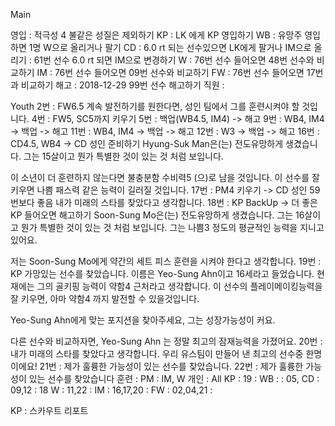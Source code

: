 Main

영입	: 적극성 4 불같은 성질은 제외하기
KP	: LK 에게 KP 영입하기
WB	: 유망주 영입하면 1명 W으로 올리거나 팔기
CD	: 6.0 rt 되는 선수있으면 LK에게 팔거나 IM으로 올리기
	: 61번 선수 6.0 rt 되면 IM으로 변경하기
W	: 76번 선수 들어오면 48번 선수와 비교하기
IM      : 76번 선수 들어오면 09번 선수와 비교하기
FW	: 76번 선수 들어오면 17번과 비교하기
해고  : 2018-12-29 99번 선수 해고하기 
직원  : 

Youth
2번 : FW6.5
   계속 발전하기를 원한다면, 성인 팀에서 그를 훈련시켜야 할 것입니다.
4번 : FW5, SC5까지 키우기
5번 : 백업(WB4.5, IM4) -> 해고
9번 : WB4, IM4 -> 백업 -> 해고
11번 : WB4, IM4 -> 백업 -> 해고
12번 : W3 -> 백업 -> 해고
16번 : CD4.5, WB4 -> CD 성인 준비하기
   Hyung-Suk Man은(는) 전도유망하게 생겼습니다. 
   그는 15살이고 뭔가 특별한 것이 있는 것 처럼 보입니다.

   이 소년이 더 훈련하지 않는다면 불충분함 수비력5 (으)로 남을 것입니다. 
   이 선수를 잘 키우면 나쁨 패스력 같은 능력이 길러질 것입니다. 
17번 : PM4 키우기 -> CD 성인 59번보다 좋음
   내가 미래의 스타를 찾았다고 생각합니다. 
18번 : KP BackUp -> 더 좋은 KP 들어오면 해고하기
   Soon-Sung Mo은(는) 전도유망하게 생겼습니다. 
   그는 16살이고 뭔가 특별한 것이 있는 것 처럼 보입니다.
   그는 나쁨3 정도의 평균적인 능력을 지니고 있어요. 

   저는 Soon-Sung Mo에게 약간의 세트 피스 훈련을 시켜야 한다고 생각합니다.
19번 : KP 
   가망있는 선수를 찾았습니다. 
   이름은 Yeo-Sung Ahn이고 16세라고 들었습니다.
   현재에는 그의 골키핑 능력이 약함4 근처라고 생각합니다. 
   이 선수의 플레이메이킹능력을 잘 키우면, 아마 약함4 까지 발전할 수 있을것입니다. 

   Yeo-Sung Ahn에게 맞는 포지션을 찾아주세요, 그는 성장가능성이 커요.

   다른 선수와 비교하자면, Yeo-Sung Ahn 는 정말 최고의 잠재능력을 가졌어요.
20번 : 
   내가 미래의 스타를 찾았다고 생각합니다.
   우리 유스팀이 만들어 낸 최고의 선수중 한명이에요!
21번 :
   제가 훌륭한 가능성이 있는 선수를 찾았습니다.
22번 :
   제가 훌륭한 가능성이 있는 선수를 찾았습니다
훈련 :
   PM     : IM, W
   개인   : All
   KP : 19       : 
   WB :          : 05,
   CD : 09,12    : 18
   W  : 11,22    : 
   IM : 16,17,20 : 
   FW : 02,04,21 :

KP : 스카우트 리포트
   
